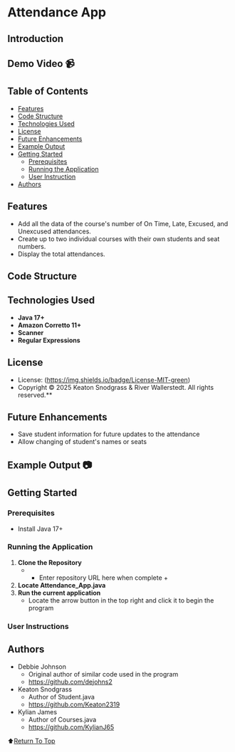# Attendance App

## Introduction


## Demo Video :video_camera:


## Table of Contents
- [Features](#features)
- [Code Structure](#code-structure)
- [Technologies Used](#technologies-used)
- [License](#license)
- [Future Enhancements](#future-enhancements)
- [Example Output](#example-output)
- [Getting Started](#getting-started)
     - [Prerequisites](#prerequisites)
     - [Running the Application](#running-the-application)
     - [User Instruction](#user-instructions)
- [Authors](#authors)

## Features
- Add all the data of the course's number of On Time, Late, Excused, and Unexcused attendances.
- Create up to two individual courses with their own students and seat numbers.
- Display the total attendances.

## Code Structure


## Technologies Used
- **Java 17+**
- **Amazon Corretto 11+**
- **Scanner**
- **Regular Expressions**
  
## License
- License: (https://img.shields.io/badge/License-MIT-green)
- Copyright &copy; 2025 Keaton Snodgrass & River Wallerstedt. All rights reserved.**

## Future Enhancements
- Save student information for future updates to the attendance
- Allow changing of student's names or seats

## Example Output :camera:



## Getting Started

### Prerequisites
- Install Java 17+

### Running the Application
1. **Clone the Repository**
     - + Enter repository URL here when complete +
2. **Locate Attendance_App.java**
3. **Run the current application**
     - Locate the arrow button in the top right and click it to begin the program

### User Instructions


## Authors
- Debbie Johnson
     - Original author of similar code used in the program
     - https://github.com/dejohns2
- Keaton Snodgrass
     - Author of Student.java
     - https://github.com/Keaton2319
- Kylian James
     - Author of Courses.java
     - https://github.com/KylianJ65

:arrow_up:[Return To Top](#attendance-app)
